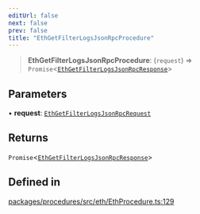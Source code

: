 ```yaml
---
editUrl: false
next: false
prev: false
title: "EthGetFilterLogsJsonRpcProcedure"
---
```


> **EthGetFilterLogsJsonRpcProcedure**: (`request`) => `Promise`\<[`EthGetFilterLogsJsonRpcResponse`](/reference/tevm/procedures/type-aliases/ethgetfilterlogsjsonrpcresponse/)\>

## Parameters

• **request**: [`EthGetFilterLogsJsonRpcRequest`](/reference/tevm/procedures/type-aliases/ethgetfilterlogsjsonrpcrequest/)

## Returns

`Promise`\<[`EthGetFilterLogsJsonRpcResponse`](/reference/tevm/procedures/type-aliases/ethgetfilterlogsjsonrpcresponse/)\>

## Defined in

[packages/procedures/src/eth/EthProcedure.ts:129](https://github.com/qbzzt/tevm-monorepo/blob/main/packages/procedures/src/eth/EthProcedure.ts#L129)
